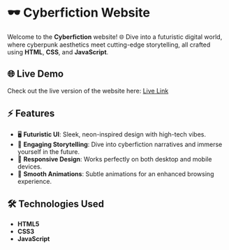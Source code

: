 # 🕶️ Cyberfiction Website

Welcome to the **Cyberfiction** website! 🌐 Dive into a futuristic digital world, where cyberpunk aesthetics meet cutting-edge storytelling, all crafted using **HTML**, **CSS**, and **JavaScript**.

## 🌐 Live Demo

Check out the live version of the website here: [Live Link](https://guileless-chimera-b91085.netlify.app)

## ⚡ Features

- 🖥️ **Futuristic UI**: Sleek, neon-inspired design with high-tech vibes.
- 📜 **Engaging Storytelling**: Dive into cyberfiction narratives and immerse yourself in the future.
- 📱 **Responsive Design**: Works perfectly on both desktop and mobile devices.
- 🚀 **Smooth Animations**: Subtle animations for an enhanced browsing experience.

## 🛠️ Technologies Used

- **HTML5**
- **CSS3**
- **JavaScript**

